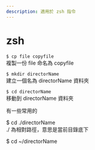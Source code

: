```yaml
---
description: 適用於 zsh 指令
---
```


# zsh

`$ cp file copyfile`  
複製一份 file 命名為 copyfile

`$ mkdir directorName`   
建立一個名為 directorName 資料夾

`$ cd directorName`  
移動到 directorName 資料夾

有一些常用的

$ cd ./directorName  
./ 為相對路徑，意思是當前目錄底下

$ cd ~/directorName  




